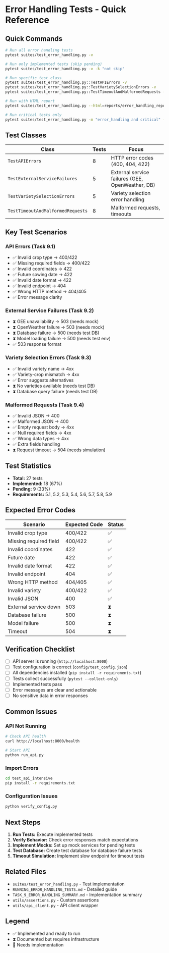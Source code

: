 # Error Handling Tests - Quick Reference

## Quick Commands

```bash
# Run all error handling tests
pytest suites/test_error_handling.py -v

# Run only implemented tests (skip pending)
pytest suites/test_error_handling.py -v -k "not skip"

# Run specific test class
pytest suites/test_error_handling.py::TestAPIErrors -v
pytest suites/test_error_handling.py::TestVarietySelectionErrors -v
pytest suites/test_error_handling.py::TestTimeoutAndMalformedRequests -v

# Run with HTML report
pytest suites/test_error_handling.py --html=reports/error_handling_report.html --self-contained-html

# Run critical tests only
pytest suites/test_error_handling.py -m "error_handling and critical" -v
```

## Test Classes

| Class | Tests | Focus |
|-------|-------|-------|
| `TestAPIErrors` | 8 | HTTP error codes (400, 404, 422) |
| `TestExternalServiceFailures` | 5 | External service failures (GEE, OpenWeather, DB) |
| `TestVarietySelectionErrors` | 5 | Variety selection error handling |
| `TestTimeoutAndMalformedRequests` | 8 | Malformed requests, timeouts |

## Key Test Scenarios

### API Errors (Task 9.1)
- ✅ Invalid crop type → 400/422
- ✅ Missing required fields → 400/422
- ✅ Invalid coordinates → 422
- ✅ Future sowing date → 422
- ✅ Invalid date format → 422
- ✅ Invalid endpoint → 404
- ✅ Wrong HTTP method → 404/405
- ✅ Error message clarity

### External Service Failures (Task 9.2)
- ⧗ GEE unavailability → 503 (needs mock)
- ⧗ OpenWeather failure → 503 (needs mock)
- ⧗ Database failure → 500 (needs test DB)
- ⧗ Model loading failure → 500 (needs test env)
- ✅ 503 response format

### Variety Selection Errors (Task 9.3)
- ✅ Invalid variety name → 4xx
- ✅ Variety-crop mismatch → 4xx
- ✅ Error suggests alternatives
- ⧗ No varieties available (needs test DB)
- ⧗ Database query failure (needs test DB)

### Malformed Requests (Task 9.4)
- ✅ Invalid JSON → 400
- ✅ Malformed JSON → 400
- ✅ Empty request body → 4xx
- ✅ Null required fields → 4xx
- ✅ Wrong data types → 4xx
- ✅ Extra fields handling
- ⧗ Request timeout → 504 (needs simulation)

## Test Statistics

- **Total:** 27 tests
- **Implemented:** 18 (67%)
- **Pending:** 9 (33%)
- **Requirements:** 5.1, 5.2, 5.3, 5.4, 5.6, 5.7, 5.8, 5.9

## Expected Error Codes

| Scenario | Expected Code | Status |
|----------|---------------|--------|
| Invalid crop type | 400/422 | ✅ |
| Missing required field | 400/422 | ✅ |
| Invalid coordinates | 422 | ✅ |
| Future date | 422 | ✅ |
| Invalid date format | 422 | ✅ |
| Invalid endpoint | 404 | ✅ |
| Wrong HTTP method | 404/405 | ✅ |
| Invalid variety | 400/422 | ✅ |
| Invalid JSON | 400 | ✅ |
| External service down | 503 | ⧗ |
| Database failure | 500 | ⧗ |
| Model failure | 500 | ⧗ |
| Timeout | 504 | ⧗ |

## Verification Checklist

- [ ] API server is running (`http://localhost:8000`)
- [ ] Test configuration is correct (`config/test_config.json`)
- [ ] All dependencies installed (`pip install -r requirements.txt`)
- [ ] Tests collect successfully (`pytest --collect-only`)
- [ ] Implemented tests pass
- [ ] Error messages are clear and actionable
- [ ] No sensitive data in error responses

## Common Issues

### API Not Running
```bash
# Check API health
curl http://localhost:8000/health

# Start API
python run_api.py
```

### Import Errors
```bash
cd test_api_intensive
pip install -r requirements.txt
```

### Configuration Issues
```bash
python verify_config.py
```

## Next Steps

1. **Run Tests:** Execute implemented tests
2. **Verify Behavior:** Check error responses match expectations
3. **Implement Mocks:** Set up mock services for pending tests
4. **Test Database:** Create test database for database failure tests
5. **Timeout Simulation:** Implement slow endpoint for timeout tests

## Related Files

- `suites/test_error_handling.py` - Test implementation
- `RUNNING_ERROR_HANDLING_TESTS.md` - Detailed guide
- `TASK_9_ERROR_HANDLING_SUMMARY.md` - Implementation summary
- `utils/assertions.py` - Custom assertions
- `utils/api_client.py` - API client wrapper

## Legend

- ✅ Implemented and ready to run
- ⧗ Documented but requires infrastructure
- 🔧 Needs implementation
